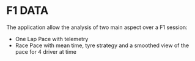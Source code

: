 # F1 DATA

The application allow the analysis of two main aspect over a F1 session:
- One Lap Pace with telemetry
- Race Pace with mean time, tyre strategy and a smoothed view of the pace for 4 driver at time
